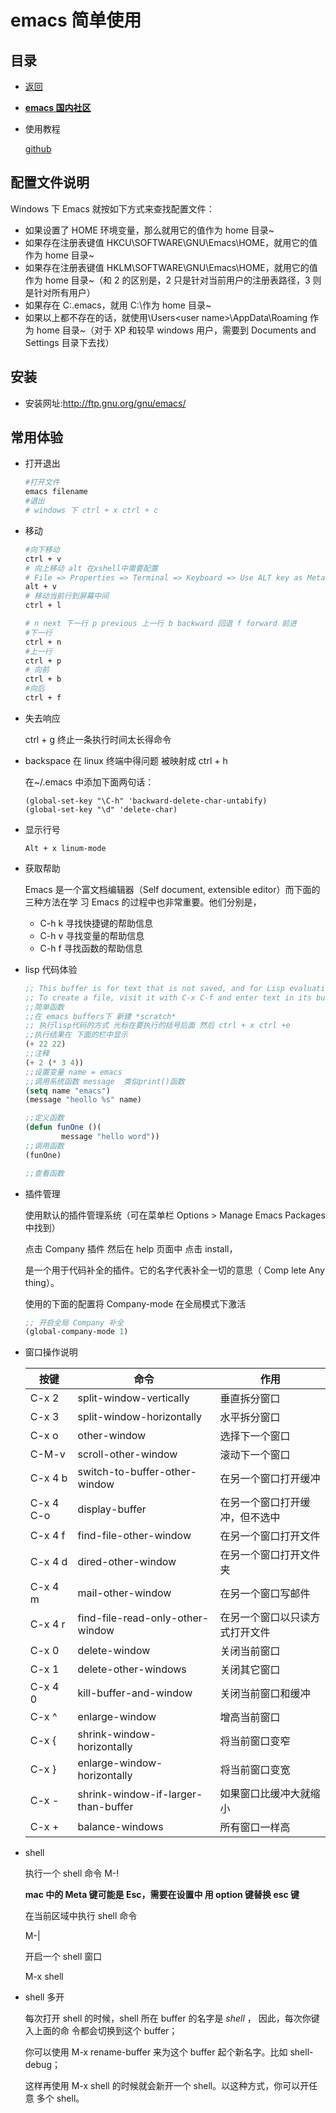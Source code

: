 # emacs 简单使用

## 目录

- [返回](../README.md)

- **[emacs 国内社区](https://emacs-china.org/)**

- 使用教程

  [github](https://github.com/emacs-china/Spacemacs-rocks)

## 配置文件说明

Windows 下 Emacs 就按如下方式来查找配置文件：

- 如果设置了 HOME 环境变量，那么就用它的值作为 home 目录~
- 如果存在注册表键值 HKCU\SOFTWARE\GNU\Emacs\HOME，就用它的值作为 home 目录~
- 如果存在注册表键值 HKLM\SOFTWARE\GNU\Emacs\HOME，就用它的值作为 home 目录~（和 2 的区别是，2 只是针对当前用户的注册表路径，3 则是针对所有用户）
- 如果存在 C:\.emacs，就用 C:\作为 home 目录~
- 如果以上都不存在的话，就使用<system root>\Users\<user name>\AppData\Roaming 作为 home 目录~（对于 XP 和较早 windows 用户，需要到 Documents and Settings 目录下去找）

## 安装

- 安装网址:<http://ftp.gnu.org/gnu/emacs/>

## 常用体验

- 打开退出

  ```sh
  #打开文件
  emacs filename
  #退出
  # windows 下 ctrl + x ctrl + c
  ```

- 移动

  ```sh
  #向下移动
  ctrl + v
  # 向上移动 alt 在xshell中需要配置
  # File => Properties => Terminal => Keyboard => Use ALT key as Meta key
  alt + v
  # 移动当前行到屏幕中间
  ctrl + l

  # n next 下一行 p previous 上一行 b backward 回退 f forward 前进
  #下一行
  ctrl + n
  #上一行
  ctrl + p
  # 向前
  ctrl + b
  #向后
  ctrl + f
  ```

- 失去响应

  ctrl + g 终止一条执行时间太长得命令

- backspace 在 linux 终端中得问题 被映射成 ctrl + h

  在~/.emacs 中添加下面两句话：

  ```emacs
  (global-set-key "\C-h" 'backward-delete-char-untabify)
  (global-set-key "\d" 'delete-char)
  ```

- 显示行号

  `Alt + x linum-mode`

- 获取帮助

  Emacs 是一个富文档编辑器（Self document, extensible editor）而下面的三种方法在学 习 Emacs 的过程中也非常重要。他们分别是，

  - C-h k 寻找快捷键的帮助信息
  - C-h v 寻找变量的帮助信息
  - C-h f 寻找函数的帮助信息

- lisp 代码体验

  ```lisp
  ;; This buffer is for text that is not saved, and for Lisp evaluation.
  ;; To create a file, visit it with C-x C-f and enter text in its buffer.
  ;;简单函数
  ;;在 emacs buffers下 新建 *scratch*
  ;; 执行lisp代码的方式 光标在要执行的括号后面 然后 ctrl + x ctrl +e
  ;;执行结果在 下面的栏中显示
  (+ 22 22)
  ;;注释
  (+ 2 (* 3 4))
  ;;设置变量 name = emacs
  ;;调用系统函数 message  类似print()函数
  (setq name "emacs")
  (message "heollo %s" name)

  ;;定义函数
  (defun funOne ()(
          message "hello word"))
  ;;调用函数
  (funOne)

  ;;查看函数
  ```

- 插件管理

  使用默认的插件管理系统（可在菜单栏 Options > Manage Emacs Packages 中找到）

  点击 Company 插件 然后在 help 页面中 点击 install，

  是一个用于代码补全的插件。它的名字代表补全一切的意思（ Comp lete Any thing）。

  使用的下面的配置将 Company-mode 在全局模式下激活

  ```lisp
  ;; 开启全局 Company 补全
  (global-company-mode 1)
  ```

- 窗口操作说明

  | 按键      | 命令                                | 作用                           |
  | --------- | ----------------------------------- | ------------------------------ |
  | C-x 2     | split-window-vertically             | 垂直拆分窗口                   |
  | C-x 3     | split-window-horizontally           | 水平拆分窗口                   |
  | C-x o     | other-window                        | 选择下一个窗口                 |
  | C-M-v     | scroll-other-window                 | 滚动下一个窗口                 |
  | C-x 4 b   | switch-to-buffer-other-window       | 在另一个窗口打开缓冲           |
  | C-x 4 C-o | display-buffer                      | 在另一个窗口打开缓冲，但不选中 |
  | C-x 4 f   | find-file-other-window              | 在另一个窗口打开文件           |
  | C-x 4 d   | dired-other-window                  | 在另一个窗口打开文件夹         |
  | C-x 4 m   | mail-other-window                   | 在另一个窗口写邮件             |
  | C-x 4 r   | find-file-read-only-other-window    | 在另一个窗口以只读方式打开文件 |
  | C-x 0     | delete-window                       | 关闭当前窗口                   |
  | C-x 1     | delete-other-windows                | 关闭其它窗口                   |
  | C-x 4 0   | kill-buffer-and-window              | 关闭当前窗口和缓冲             |
  | C-x ^     | enlarge-window                      | 增高当前窗口                   |
  | C-x {     | shrink-window-horizontally          | 将当前窗口变窄                 |
  | C-x }     | enlarge-window-horizontally         | 将当前窗口变宽                 |
  | C-x -     | shrink-window-if-larger-than-buffer | 如果窗口比缓冲大就缩小         |
  | C-x +     | balance-windows                     | 所有窗口一样高                 |

- shell

  执行一个 shell 命令
  M-!

  **mac 中的 Meta 键可能是 Esc，需要在设置中 用 option 键替换 esc 键**

  在当前区域中执行 shell 命令

  M-|

  开启一个 shell 窗口

  M-x shell

- shell 多开

  每次打开 shell 的时候，shell 所在 buffer 的名字是 _shell_ ， 因此，每次你键入上面的命 令都会切换到这个 buffer；

  你可以使用 M-x rename-buffer 来为这个 buffer 起个新名字。比如 shell-debug；

  这样再使用 M-x shell 的时候就会新开一个 shell。以这种方式，你可以开任意 多个 shell。
